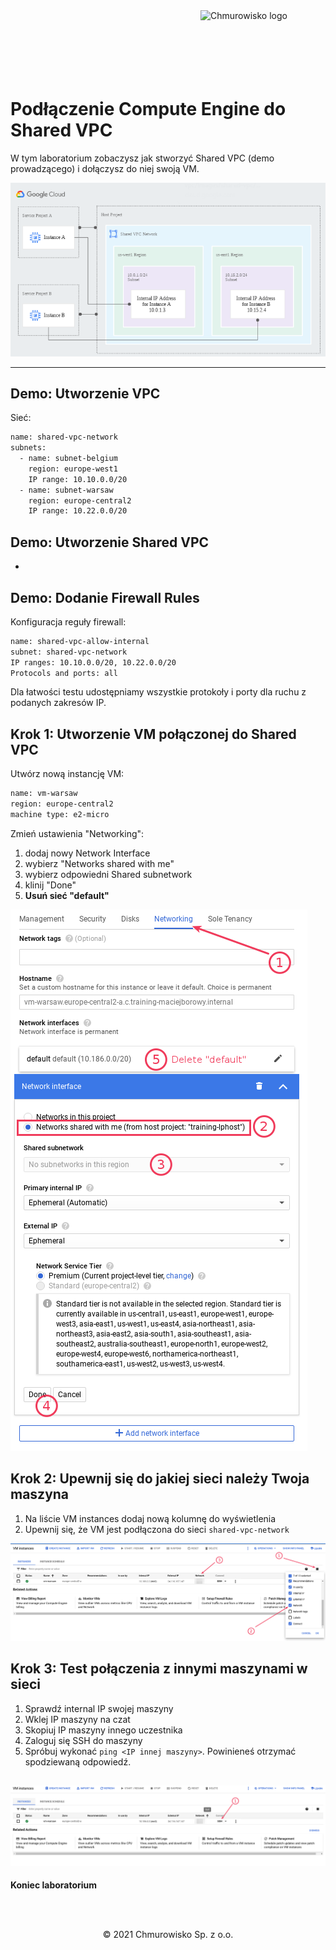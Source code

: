 <img src="../../../img/logo.png" alt="Chmurowisko logo" width="200"  align="right">
<br><br>
<br><br>
<br><br>

# Podłączenie Compute Engine do Shared VPC

W tym laboratorium zobaczysz jak stworzyć Shared VPC (demo prowadzącego) i dołączysz do niej swoją VM.

![](./img/diagram.png)

---

## Demo: Utworzenie VPC

Sieć:

```bash
name: shared-vpc-network
subnets:
  - name: subnet-belgium
    region: europe-west1
    IP range: 10.10.0.0/20
  - name: subnet-warsaw
    region: europe-central2
    IP range: 10.22.0.0/20
```

## Demo: Utworzenie Shared VPC

-

## Demo: Dodanie Firewall Rules

Konfiguracja reguły firewall:

```bash
name: shared-vpc-allow-internal
subnet: shared-vpc-network
IP ranges: 10.10.0.0/20, 10.22.0.0/20
Protocols and ports: all
```

Dla łatwości testu udostępniamy wszystkie protokoły i porty dla ruchu z podanych zakresów IP.

## Krok 1: Utworzenie VM połączonej do Shared VPC

Utwórz nową instancję VM:

```bash
name: vm-warsaw
region: europe-central2
machine type: e2-micro
```

Zmień ustawienia "Networking":

1. dodaj nowy Network Interface
1. wybierz "Networks shared with me"
1. wybierz odpowiedni Shared subnetwork
1. klinij "Done"
1. **Usuń sieć "default"**

![](./img/networking.png)

## Krok 2: Upewnij się do jakiej sieci należy Twoja maszyna

1. Na liście VM instances dodaj nową kolumnę do wyświetlenia
1. Upewnij się, że VM jest podłączona do sieci `shared-vpc-network`

![](./img/network-column.png)

## Krok 3: Test połączenia z innymi maszynami w sieci

1. Sprawdź internal IP swojej maszyny
1. Wklej IP maszyny na czat
1. Skopiuj IP maszyny innego uczestnika
1. Zaloguj się SSH do maszyny
1. Spróbuj wykonać `ping <IP innej maszyny>`. Powinieneś otrzymać spodziewaną odpowiedź.

![](./img/ssh.png)
---

**Koniec laboratorium**

<br><br>

<center><p>&copy; 2021 Chmurowisko Sp. z o.o.<p></center>
